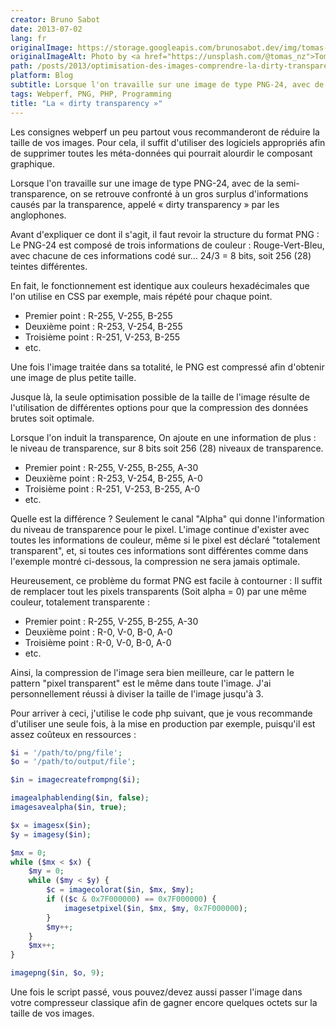```yaml
---
creator: Bruno Sabot
date: 2013-07-02
lang: fr
originalImage: https://storage.googleapis.com/brunosabot.dev/img/tomas-sobek-plwud_FPvwU-unsplash.jpg
originalImageAlt: Photo by <a href="https://unsplash.com/@tomas_nz">Tomas Sobek</a> on <a href="https://unsplash.com">Unsplash</a>.
path: /posts/2013/optimisation-des-images-comprendre-la-dirty-transparency/
platform: Blog
subtitle: Lorsque l'on travaille sur une image de type PNG-24, avec de la semi-transparence, on se retrouve confronté à un gros surplus d'informations causés par la transparence, appelé « dirty transparency » par les anglophones.
tags: Webperf, PNG, PHP, Programming
title: "La « dirty transparency »"
---
```


Les consignes webperf un peu partout vous recommanderont de réduire la taille de vos images. Pour cela, il suffit d'utiliser des logiciels appropriés afin de supprimer toutes les méta-données qui pourrait alourdir le composant graphique.

Lorsque l'on travaille sur une image de type PNG-24, avec de la semi-transparence, on se retrouve confronté à un gros surplus d'informations causés par la transparence, appelé « dirty transparency » par les anglophones.

Avant d'expliquer ce dont il s'agit, il faut revoir la structure du format PNG :
Le PNG-24 est composé de trois informations de couleur : Rouge-Vert-Bleu, avec chacune de ces informations codé sur... 24/3 = 8 bits, soit 256 (28) teintes différentes.

En fait, le fonctionnement est identique aux couleurs hexadécimales que l'on utilise en CSS par exemple, mais répété pour chaque point.

- Premier point : R-255, V-255, B-255
- Deuxième point : R-253, V-254, B-255
- Troisième point : R-251, V-253, B-255
- etc.

Une fois l'image traitée dans sa totalité, le PNG est compressé afin d'obtenir une image de plus petite taille.

Jusque là, la seule optimisation possible de la taille de l'image résulte de l'utilisation de différentes options pour que la compression des données brutes soit optimale.

Lorsque l'on induit la transparence, On ajoute en une information de plus : le niveau de transparence, sur 8 bits soit 256 (28) niveaux de transparence.

- Premier point : R-255, V-255, B-255, A-30
- Deuxième point : R-253, V-254, B-255, A-0
- Troisième point : R-251, V-253, B-255, A-0
- etc.

Quelle est la différence ? Seulement le canal "Alpha" qui donne l'information du niveau de transparence pour le pixel.
L'image continue d'exister avec toutes les informations de couleur, même si le pixel est déclaré "totalement transparent", et, si toutes ces informations sont différentes comme dans l'exemple montré ci-dessous, la compression ne sera jamais optimale.

Heureusement, ce problème du format PNG est facile à contourner : Il suffit de remplacer tout les pixels transparents (Soit alpha = 0) par une même couleur, totalement transparente :

- Premier point : R-255, V-255, B-255, A-30
- Deuxième point : R-0, V-0, B-0, A-0
- Troisième point : R-0, V-0, B-0, A-0
- etc.

Ainsi, la compression de l'image sera bien meilleure, car le pattern le pattern "pixel transparent" est le même dans toute l'image. J'ai personnellement réussi à diviser la taille de l'image jusqu'à 3.

Pour arriver à ceci, j'utilise le code php suivant, que je vous recommande d'utiliser une seule fois, à la mise en production par exemple, puisqu'il est assez coûteux en ressources :

```php
$i = '/path/to/png/file';
$o = '/path/to/output/file';

$in = imagecreatefrompng($i);

imagealphablending($in, false);
imagesavealpha($in, true);

$x = imagesx($in);
$y = imagesy($in);

$mx = 0;
while ($mx < $x) {
    $my = 0;
    while ($my < $y) {
        $c = imagecolorat($in, $mx, $my);
        if (($c & 0x7F000000) == 0x7F000000) {
            imagesetpixel($in, $mx, $my, 0x7F000000);
        }
        $my++;
    }
    $mx++;
}

imagepng($in, $o, 9);
```

Une fois le script passé, vous pouvez/devez aussi passer l'image dans votre compresseur classique afin de gagner encore quelques octets sur la taille de vos images.
